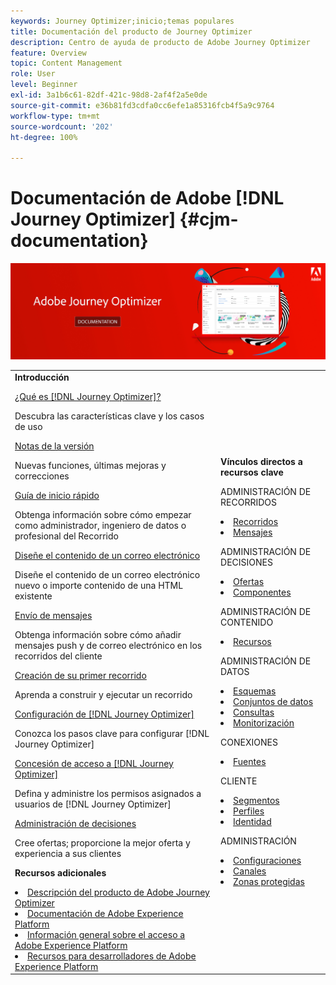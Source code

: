 ```yaml
---
keywords: Journey Optimizer;inicio;temas populares
title: Documentación del producto de Journey Optimizer
description: Centro de ayuda de producto de Adobe Journey Optimizer
feature: Overview
topic: Content Management
role: User
level: Beginner
exl-id: 3a1b6c61-82df-421c-98d8-2af4f2a5e0de
source-git-commit: e36b81fd3cdfa0cc6efe1a85316fcb4f5a9c9764
workflow-type: tm+mt
source-wordcount: '202'
ht-degree: 100%

---
```


# Documentación de Adobe [!DNL Journey Optimizer] {#cjm-documentation}

![](using/assets/do-not-localize/banner-cjm.jpg)

<table style="table-layout:fixed">
<tr>
  <td>
    <div><strong>Introducción</strong>
    </div>
    <p>
    <em></em>
    <p>
    <div>
      <a href="using/get-started.md">¿Qué es [!DNL Journey Optimizer]?</a>
    </div>
    <p>Descubra las características clave y los casos de uso
    <p>
    <div>
      <a href="using/release-notes.md">Notas de la versión</a>
    </div>
    <p>Nuevas funciones, últimas mejoras y correcciones
   <p>
    <div>
      <a href="using/quick-start.md">Guía de inicio rápido</a>
    </div>
    <p>
    Obtenga información sobre cómo empezar como administrador, ingeniero de datos o profesional del Recorrido
    <p>
    <p>
    <div>
      <a href="using/design-emails.md">Diseñe el contenido de un correo electrónico</a>
    </div>
    <p>
    Diseñe el contenido de un correo electrónico nuevo o importe contenido de una HTML existente
    <p>
    <div>
      <a href="using/building-journeys/journeys-message.md">Envío de mensajes</a>
    </div>
    <p>Obtenga información sobre cómo añadir mensajes push y de correo electrónico en los recorridos del cliente
    <p>
    <div>
    <a href="using/building-journeys/journeys-uc.md">Creación de su primer recorrido</a>
    </div>
    <p>Aprenda a construir y ejecutar un recorrido
    <p>
    <div>
    <a href="using/configuration/get-started-configuration.md">Configuración de [!DNL Journey Optimizer]</a>
    </div>
    <p>Conozca los pasos clave para configurar [!DNL Journey Optimizer]
    <p>
    <div>
    <a href="using/administration/permissions-overview.md">Concesión de acceso a [!DNL Journey Optimizer]</a>
    </div>
    <p>Defina y administre los permisos asignados a usuarios de [!DNL Journey Optimizer]
    <p>
    <div>
    <a href="using/offers/get-started/starting-offer-decisioning.md">Administración de decisiones</a>
    </div>
    <p>Cree ofertas; proporcione la mejor oferta y experiencia a sus clientes
    <p>
    <p>
    <div><strong>Recursos adicionales</strong>
    </div>
    <p>
    <p>
    <div>
    <li>
      <a href="https://helpx.adobe.com/legal/product-descriptions/adobe-journey-optimizer.html?lang=es" target="_blank">Descripción del producto de Adobe Journey Optimizer</a>
    </li>
    </div>
    <div>
    <li>
      <a href="https://experienceleague.adobe.com/docs/experience-platform/landing/home.html?lang=es" target="_blank">Documentación de Adobe Experience Platform </a>
    </li>
    </div>
      <div>
      <li>
      <a href="https://experienceleague.adobe.com/docs/experience-platform/access-control/home.html?lang=es" target="_blank">Información general sobre el acceso a Adobe Experience Platform</a>
    </li>
    </div>
      <div>
      <li>
      <a href="https://www.adobe.com/es/experience-platform/documentation-and-developer-resources.html" target="_blank">Recursos para desarrolladores de Adobe Experience Platform</a>
    </li>
    </div>
  </td>
   <td>
   <div><strong>Vínculos directos a recursos clave</strong>
    </div>
    <p>
    <em></em>
    <p>
    <p>ADMINISTRACIÓN DE RECORRIDOS</p>
    <li>
      <a href="using/building-journeys/journey-gs.md">Recorridos</a>
    </li>
    <li>
      <a href="using/create-message.md">Mensajes</a>
    </li>
    <p>
    <p>ADMINISTRACIÓN DE DECISIONES</p>
    <li>
      <a href="using/offers/get-started/starting-offer-decisioning.md">Ofertas</a>
    </li>
     <li>
      <a href="using/offers/offer-library/key-steps.md">Componentes</a>
    </li>
    <p>
    <p>ADMINISTRACIÓN DE CONTENIDO</p>
    <li>
      <a href="using/assets-essentials.md">Recursos</a>
    </li>
    <p>
    <p>ADMINISTRACIÓN DE DATOS</p>
    <li>
      <a href="using/get-started-schemas.md">Esquemas</a>
    </li>
     <li>
      <a href="using/get-started-datasets.md">Conjuntos de datos</a>
    </li>
        <li>
      <a href="using/get-started-queries.md">Consultas</a>
    </li>
     <li>
      <a href="https://experienceleague.adobe.com/docs/experience-platform/ingestion/quality/monitor-data-ingestion.html?lang=es" target="_blank">Monitorización</a>
    </li>
    <p>
    <p>CONEXIONES</p>
    <li>
      <a href="using/get-started-sources.md">Fuentes</a>
    </li>
    <p>
    <p>CLIENTE</p>
    <li>
      <a href="using/segment/about-segments.md">Segmentos</a>
    </li>
     <li>
      <a href="using/get-started-profiles.md">Perfiles</a>
    </li>
    <li>
      <a href="using/get-started-identity.md">Identidad</a>
    </li>
    <p>
    <p>ADMINISTRACIÓN</p>
    <li>
      <a href="using/configuration/about-data-sources-events-actions.md">Configuraciones </a>
    </li>
    <li>
      <a href="using/configuration/get-started-configuration.md">Canales</a>
    </li>
     <li>
      <a href="using/administration/sandboxes.md">Zonas protegidas</a>
    </li>
  </td>
</tr>
</table>
